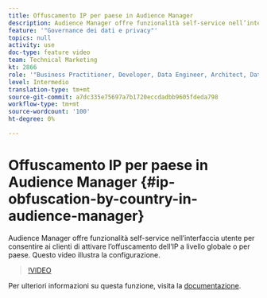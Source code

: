 ```yaml
---
title: Offuscamento IP per paese in Audience Manager
description: Audience Manager offre funzionalità self-service nell’interfaccia utente per consentire ai clienti di attivare l’offuscamento dell’IP a livello globale o per paese. Questo video illustra la configurazione.
feature: '"Governance dei dati e privacy"'
topics: null
activity: use
doc-type: feature video
team: Technical Marketing
kt: 2866
role: '"Business Practitioner, Developer, Data Engineer, Architect, Data Architect, Administrator, Leader"'
level: Intermedio
translation-type: tm+mt
source-git-commit: a7dc335e75697a7b1720eccdadbb9605fdeda798
workflow-type: tm+mt
source-wordcount: '100'
ht-degree: 0%

---
```



# Offuscamento IP per paese in Audience Manager {#ip-obfuscation-by-country-in-audience-manager}

Audience Manager offre funzionalità self-service nell’interfaccia utente per consentire ai clienti di attivare l’offuscamento dell’IP a livello globale o per paese. Questo video illustra la configurazione.

>[!VIDEO](https://video.tv.adobe.com/v/27218/?quality=9)

Per ulteriori informazioni su questa funzione, visita la [documentazione](https://experiencecloud.adobe.com/resources/help/en_US/aam/ip-obfuscation.html).
